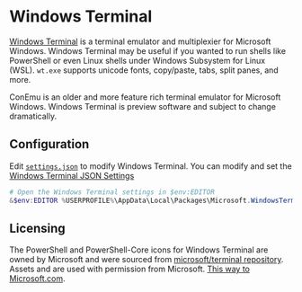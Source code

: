 # Windows Terminal

[Windows Terminal](https://github.com/microsoft/terminal) is a terminal emulator
and multiplexier for Microsoft Windows. Windows Terminal may be useful if you
wanted to run shells like PowerShell or even Linux shells under Windows Subsystem
for Linux (WSL). `wt.exe` supports unicode fonts, copy/paste, tabs, split panes,
and more.

ConEmu is an older and more feature rich terminal emulator for Microsoft Windows.
Windows Terminal is preview software and subject to change dramatically.

## Configuration

Edit [`settings.json`](./settings.json) to modify Windows Terminal.
You can modify and set the [Windows Terminal JSON Settings](https://github.com/microsoft/terminal/blob/master/doc/user-docs/UsingJsonSettings.md)

```ps1
# Open the Windows Terminal settings in $env:EDITOR
&$env:EDITOR %USERPROFILE%\AppData\Local\Packages\Microsoft.WindowsTerminal_8wekyb3d8bbwe\LocalState\settings.json
```

## Licensing

The PowerShell and PowerShell-Core icons for Windows Terminal are owned by
Microsoft and were sourced from [microsoft/terminal repository](https://github.com/microsoft/terminal).
Assets and are used with permission from Microsoft. [This way to Microsoft.com](https://www.microsoft.com/).
